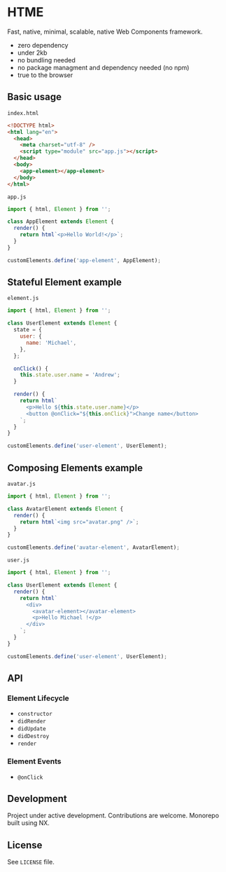 # HTME

Fast, native, minimal, scalable, native Web Components framework.

- zero dependency
- under 2kb
- no bundling needed
- no package managment and dependency needed (no npm)
- true to the browser

## Basic usage

`index.html`

```html
<!DOCTYPE html>
<html lang="en">
  <head>
    <meta charset="utf-8" />
    <script type="module" src="app.js"></script>
  </head>
  <body>
    <app-element></app-element>
  </body>
</html>
```

`app.js`

```js
import { html, Element } from '';

class AppElement extends Element {
  render() {
    return html`<p>Hello World!</p>`;
  }
}

customElements.define('app-element', AppElement);
```

## Stateful Element example

`element.js`

```js
import { html, Element } from '';

class UserElement extends Element {
  state = {
    user: {
      name: 'Michael',
    },
  };

  onClick() {
    this.state.user.name = 'Andrew';
  }

  render() {
    return html`
      <p>Hello ${this.state.user.name}</p>
      <button @onClick="${this.onClick}">Change name</button>
    `;
  }
}

customElements.define('user-element', UserElement);
```

## Composing Elements example

`avatar.js`

```js
import { html, Element } from '';

class AvatarElement extends Element {
  render() {
    return html`<img src="avatar.png" />`;
  }
}

customElements.define('avatar-element', AvatarElement);
```

`user.js`

```js
import { html, Element } from '';

class UserElement extends Element {
  render() {
    return html`
      <div>
        <avatar-element></avatar-element>
        <p>Hello Michael !</p>
      </div>
    `;
  }
}

customElements.define('user-element', UserElement);
```

## API

### Element Lifecycle

- `constructor`
- `didRender`
- `didUpdate`
- `didDestroy`
- `render`

### Element Events

- `@onClick`

## Development

Project under active development. Contributions are welcome. Monorepo built using NX.

## License

See `LICENSE` file.
